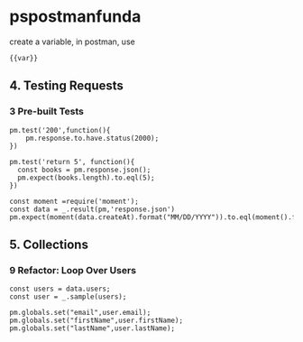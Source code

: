 # pspostmanfunda

create a variable, in postman, use
```
{{var}}
```

## 4. Testing Requests
### 3 Pre-built Tests
```
pm.test('200',function(){
    pm.response.to.have.status(2000);
})
```
```
pm.test('return 5', function(){
  const books = pm.response.json();
  pm.expect(books.length).to.eql(5);
})
```


```
const moment =require('moment');
const data = _.result(pm,'response.json')
pm.expect(moment(data.createAt).format("MM/DD/YYYY")).to.eql(moment().format('MM/DD/YYYY'))
```
## 5. Collections
### 9 Refactor: Loop Over Users
```
const users = data.users;
const user = _.sample(users);

pm.globals.set("email",user.email);
pm.globals.set("firstName",user.firstName);
pm.globals.set("lastName",user.lastName);
```

